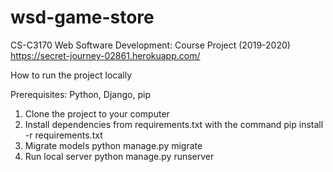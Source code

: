 # wsd-game-store

CS-C3170 Web Software Development: Course Project (2019-2020)   
https://secret-journey-02861.herokuapp.com/

How to run the project locally

Prerequisites: Python, Django, pip

1. Clone the project to your computer
2. Install dependencies from requirements.txt with the command
pip install -r requirements.txt
3. Migrate models
python manage.py migrate
4. Run local server
python manage.py runserver
